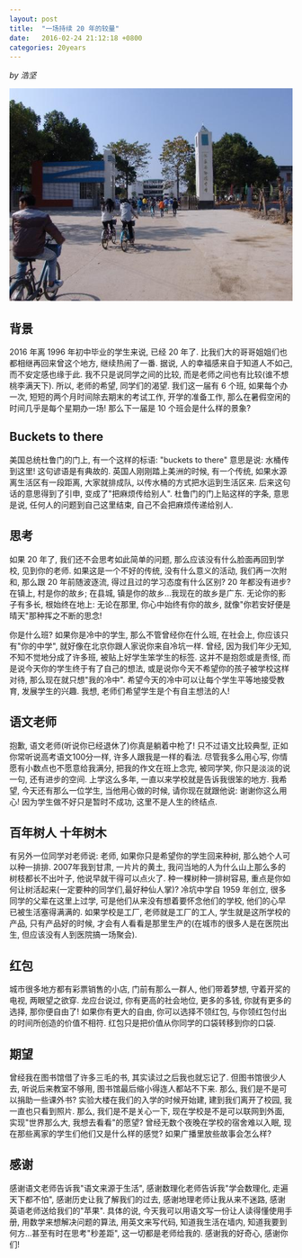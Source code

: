 ```yaml
---
layout: post
title:  "一场持续 20 年的较量"
date:   2016-02-24 21:12:18 +0800
categories: 20years
---
```

 *by 浩坚*

<img src="/assets/images/door.jpg">

## 背景
2016 年离 1996 年初中毕业的学生来说, 已经 20 年了. 比我们大的哥哥姐姐们也都相继再回来曾这个地方, 继续热闹了一番. 据说, 人的幸福感来自于知道人不如己, 而不安定感也缘于此. 我不只是说同学之间的比较, 而是老师之间也有比较(谁不想桃李满天下). 所以, 老师的希望, 同学们的渴望. 我们这一届有 6 个班, 如果每个办一次, 短短的两个月时间除去期末的考试工作, 开学的准备工作, 那么在暑假空闲的时间几乎是每个星期办一场! 那么下一届是 10 个班会是什么样的景象?

## Buckets to there
美国总统杜鲁门的门上, 有一个这样的标语: "buckets to there" 意思是说: 水桶传到这里! 这句谚语是有典故的. 英国人刚刚踏上美洲的时候, 有一个传统, 如果水源离生活区有一段距离, 大家就排成队, 以传水桶的方式把水运到生活区来. 后来这句话的意思得到了引申, 变成了"把麻烦传给别人". 杜鲁门的门上贴这样的字条, 意思是说, 任何人的问题到自己这里结束, 自己不会把麻烦传递给别人.

## 思考
如果 20 年了, 我们还不会思考如此简单的问题, 那么应该没有什么脸面再回到学校, 见到你的老师. 如果这是一个不好的传统, 没有什么意义的活动, 我们再一次附和, 那么跟 20 年前随波逐流, 得过且过的学习态度有什么区别? 20 年都没有进步? 在镇上, 村是你的故乡; 在县城, 镇是你的故乡...我现在的故乡是广东. 无论你的影子有多长, 根始终在地上: 无论在那里, 你心中始终有你的故乡, 就像"你若安好便是晴天"那种挥之不断的思念!

你是什么班? 如果你是冷中的学生, 那么不管曾经你在什么班, 在社会上, 你应该只有"你的中学", 就好像在北京你跟人家说你来自冷坑一样. 曾经, 因为我们年少无知, 不知不觉地分成了许多班, 被贴上好学生笨学生的标签. 这并不是抱怨或是责怪, 而是说今天你的学生终于有了自己的想法, 或是说你今天不希望你的孩子被学校这样对待, 那么现在就只想"我的冷中". 希望今天的冷中可以让每个学生平等地接受教育, 发展学生的兴趣. 我想, 老师们希望学生是个有自主想法的人!

## 语文老师
抱歉, 语文老师(听说你已经退休了)你真是躺着中枪了! 只不过语文比较典型, 正如你常听说高考语文100分一样, 许多人跟我是一样的看法. 尽管我多么用心写, 你情愿有小数点也不愿意给我满分, 把我的作文在班上念完, 被同学笑, 你只是淡淡的说一句, 还有进步的空间. 上学这么多年, 一直以来学校就是告诉我很笨的地方. 我希望, 今天还有那么一位学生, 当他用心做的时候, 请你现在就跟他说: 谢谢你这么用心! 因为学生做不好只是暂时不成功, 这里不是人生的终结点.

## 百年树人 十年树木
有另外一位同学对老师说: 老师, 如果你只是希望你的学生回来种树, 那么她个人可以种一排排. 2007年我到甘肃, 一片片的黄土, 我问当地的人为什么山上那么多的树枝都长不出叶子, 他说早就干得可以点火了. 种一棵树种一排树容易, 重点是你如何让树活起来(一定要种的同学们,最好种仙人掌)? 冷坑中学自 1959 年创立, 很多同学的父辈在这里上过学, 可是他们从来没有想着要怀念他们的学校, 他们的心早已被生活塞得满满的. 如果学校是工厂, 老师就是工厂的工人, 学生就是这所学校的产品, 只有产品好的时候, 才会有人看看是那里生产的(在城市的很多人是在医院出生, 但应该没有人到医院搞一场聚会).

## 红包
城市很多地方都有彩票销售的小店, 门前有那么一群人, 他们带着梦想, 守着开奖的电视, 两眼望之欲穿. 龙应台说过, 你有更高的社会地位, 更多的多钱, 你就有更多的选择, 那你便自由了! 如果你有更大的自由, 你可以选择不领红包, 与你领红包付出的时间所创造的价值不相符. 红包只是把价值从你同学的口袋转移到你的口袋.

## 期望
曾经我在图书馆借了许多三毛的书, 其实读过之后我也就忘记了. 但图书馆很少人去, 听说后来教室不够用, 图书馆最后缩小得连人都站不下来. 那么, 我们是不是可以捐助一些课外书? 实验大楼在我们的入学的时候开始建, 建到我们离开了校园, 我一直也只看到照片. 那么, 我们是不是关心一下, 现在学校是不是可以联网到外面, 实现"世界那么大, 我想去看看"的愿望? 曾经无数个夜晚在学校的宿舍难以入眠, 现在那些离家的学生们他们又是什么样的感觉? 如果广播里放些故事会怎么样?

## 感谢
感谢语文老师告诉我"语文来源于生活", 感谢数理化老师告诉我"学会数理化, 走遍天下都不怕", 感谢历史让我了解我们的过去, 感谢地理老师让我从来不迷路, 感谢英语老师送给我们的"苹果". 具体的说, 今天我可以用语文写一份让人读得懂使用手册, 用数学来想解决问题的算法, 用英文来写代码, 知道我生活在墙内, 知道我要到何方...甚至有时在思考"秒差距", 这一切都是老师给我的. 感谢我的好奇心, 感谢你们!
